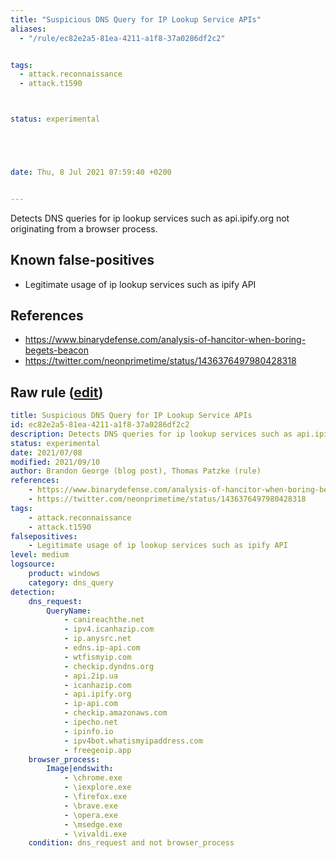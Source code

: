 ```yaml
---
title: "Suspicious DNS Query for IP Lookup Service APIs"
aliases:
  - "/rule/ec82e2a5-81ea-4211-a1f8-37a0286df2c2"


tags:
  - attack.reconnaissance
  - attack.t1590



status: experimental





date: Thu, 8 Jul 2021 07:59:40 +0200


---
```


Detects DNS queries for ip lookup services such as api.ipify.org not originating from a browser process.

<!--more-->


## Known false-positives

* Legitimate usage of ip lookup services such as ipify API



## References

* https://www.binarydefense.com/analysis-of-hancitor-when-boring-begets-beacon
* https://twitter.com/neonprimetime/status/1436376497980428318


## Raw rule ([edit](https://github.com/SigmaHQ/sigma/edit/master/rules/windows/dns_query/dns_query_win_susp_ipify.yml))
```yaml
title: Suspicious DNS Query for IP Lookup Service APIs
id: ec82e2a5-81ea-4211-a1f8-37a0286df2c2
description: Detects DNS queries for ip lookup services such as api.ipify.org not originating from a browser process.
status: experimental
date: 2021/07/08
modified: 2021/09/10
author: Brandon George (blog post), Thomas Patzke (rule)
references:
    - https://www.binarydefense.com/analysis-of-hancitor-when-boring-begets-beacon
    - https://twitter.com/neonprimetime/status/1436376497980428318
tags:
    - attack.reconnaissance
    - attack.t1590
falsepositives:
    - Legitimate usage of ip lookup services such as ipify API
level: medium
logsource:
    product: windows
    category: dns_query
detection:
    dns_request:
        QueryName: 
            - canireachthe.net
            - ipv4.icanhazip.com
            - ip.anysrc.net
            - edns.ip-api.com
            - wtfismyip.com
            - checkip.dyndns.org
            - api.2ip.ua
            - icanhazip.com
            - api.ipify.org
            - ip-api.com
            - checkip.amazonaws.com
            - ipecho.net
            - ipinfo.io
            - ipv4bot.whatismyipaddress.com
            - freegeoip.app
    browser_process:
        Image|endswith:
            - \chrome.exe
            - \iexplore.exe
            - \firefox.exe
            - \brave.exe
            - \opera.exe
            - \msedge.exe
            - \vivaldi.exe
    condition: dns_request and not browser_process

```
